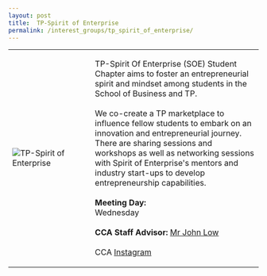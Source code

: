 ```yaml
---
layout: post
title:  TP-Spirit of Enterprise
permalink: /interest_groups/tp_spirit_of_enterprise/
---
```


<div>
    <table>
        <tr>
            <td style="width:33%"><image src="{{site.baseurl}}/images/CCA_tp_spirit_of_enterprise.jpg" style="display:block;margin-left:auto;margin-right:auto;" alt="TP-Spirit of Enterprise"></image></td>
            <td>
                <p>
                    TP-Spirit Of Enterprise (SOE) Student Chapter aims to foster an entrepreneurial spirit and mindset among students in the School of Business and TP.<br>
                    <br>
                    We co-create a TP marketplace to influence fellow students to embark on an innovation and entrepreneurial journey. There are sharing sessions and workshops as well as networking sessions with Spirit of Enterprise's mentors and industry start-ups to develop entrepreneurship capabilities.<br>
                    <br>
                    <b>Meeting Day:</b><br>
                    Wednesday<br>
                    <br>
                    <b>CCA Staff Advisor:</b> <a href="mailto:johnlow@tp.edu.sg">Mr John Low</a><br>
                    <br>
                    CCA <a href="https://www.instagram.com/soe__tp">Instagram</a>
                </p>
            </td>
        </tr>
    </table>
</div>